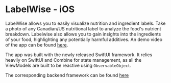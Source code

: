 # LabelWise - iOS

LabelWise allows you to easily visualize nutrition and ingredient labels. Take a photo of any Canadian/US nutritional label to analyze the food's nutrient breakdown. Labelwise also allows you to gain insights into the ingredients of your food, highlighting any potentially harmful additives. An demo video of the app can be found [here](https://www.youtube.com/watch?v=nDCk7Qt6Tj0).

The app was built with the newly released SwiftUI framework. It relies heavily on SwiftUI and Combine for state management, as all the ViewModels are built to be reactive using `ObservableObject`. 

The corresponding backend framework can be found [here](https://github.com/frankfka/LabelWise-Backend)
